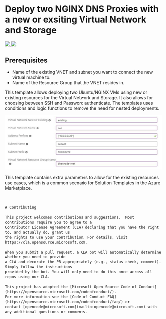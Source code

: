 # Deploy two NGINX DNS Proxies with a new or exsiting Virtual Network and Storage

<a href="https://portal.azure.com/#create/Microsoft.Template/uri/https%3A%2F%2Fraw.githubusercontent.com%2Fmicrosoft%2FPL-DNS-Proxy%2Fmaster%2Fazuredeploy.json" target="_blank">
    <img src="http://azuredeploy.net/deploybutton.png"/>
    
</a>
<a href="http://armviz.io/#/?load=https%3A%2F%2Fraw.githubusercontent.com%2Fmicrosoft%2FPL-DNS-Proxy%2Fmaster%2Fazuredeploy.json" target="_blank">
    <img src="http://armviz.io/visualizebutton.png"/>
</a>

## Prerequisites

- Name of the existing VNET and subnet you want to connect the new virtual machine to.
- Name of the Resource Group that the VNET resides in.

This template allows deploying two Ubuntu/NGINX VMs using new or existing resources for the Virtual Network and Storage. It also allows for choosing between SSH and Password authenticate. The templates uses conditions and logic functions to remove the need for nested deployments.

![alt text](https://github.com/jgmitter/images/blob/master/sample.png)


This template contains extra parameters to allow for the existing resources use cases, which is a common scenario for Solution Templates in the Azure Marketplace.

```


# Contributing

This project welcomes contributions and suggestions.  Most contributions require you to agree to a
Contributor License Agreement (CLA) declaring that you have the right to, and actually do, grant us
the rights to use your contribution. For details, visit https://cla.opensource.microsoft.com.

When you submit a pull request, a CLA bot will automatically determine whether you need to provide
a CLA and decorate the PR appropriately (e.g., status check, comment). Simply follow the instructions
provided by the bot. You will only need to do this once across all repos using our CLA.

This project has adopted the [Microsoft Open Source Code of Conduct](https://opensource.microsoft.com/codeofconduct/).
For more information see the [Code of Conduct FAQ](https://opensource.microsoft.com/codeofconduct/faq/) or
contact [opencode@microsoft.com](mailto:opencode@microsoft.com) with any additional questions or comments.
